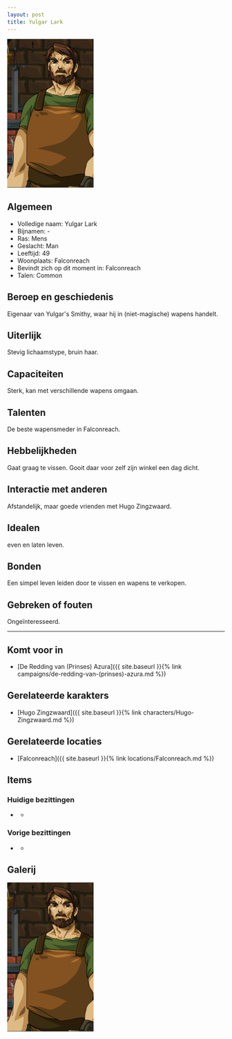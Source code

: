 ```yaml
---
layout: post
title: Yulgar Lark
---
```


<img src="../images/Yulgar Lark.png" alt="Yulgar Lark" width=200>

## Algemeen
* Volledige naam: Yulgar Lark
* Bijnamen: -
* Ras: Mens
* Geslacht: Man
* Leeftijd: 49
* Woonplaats: Falconreach
* Bevindt zich op dit moment in: Falconreach
* Talen: Common

## Beroep en geschiedenis
Eigenaar van Yulgar's Smithy, waar hij in (niet-magische) wapens handelt.

## Uiterlijk
Stevig lichaamstype, bruin haar.

## Capaciteiten
Sterk, kan met verschillende wapens omgaan.

## Talenten
De beste wapensmeder in Falconreach.

## Hebbelijkheden
Gaat graag te vissen. Gooit daar voor zelf zijn winkel een dag dicht.

## Interactie met anderen
Afstandelijk, maar goede vrienden met Hugo Zingzwaard.

## Idealen
even en laten leven.

## Bonden
Een simpel leven leiden door te vissen en wapens te verkopen.

## Gebreken of fouten
Ongeïnteresseerd.

---

## Komt voor in
* [De Redding van (Prinses) Azura]({{ site.baseurl }}{% link campaigns/de-redding-van-(prinses)-azura.md %})

## Gerelateerde karakters
* [Hugo Zingzwaard]({{ site.baseurl }}{% link characters/Hugo-Zingzwaard.md %})

## Gerelateerde locaties
* [Falconreach]({{ site.baseurl }}{% link locations/Falconreach.md %})

## Items

### Huidige bezittingen
* -

### Vorige bezittingen
* -

## Galerij
<img src="../images/Yulgar Lark.png" alt="Yulgar Lark" width=200>